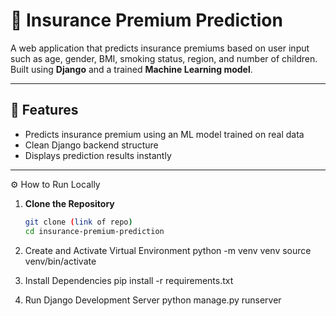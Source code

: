 # 🧠 Insurance Premium Prediction

A web application that predicts insurance premiums based on user input such as age, gender, BMI, smoking status, region, and number of children.  
Built using **Django** and a trained **Machine Learning model**.

---

## 🚀 Features

- Predicts insurance premium using an ML model trained on real data  
- Clean Django backend structure  
- Displays prediction results instantly  

---
⚙️ How to Run Locally

1. **Clone the Repository**
   ```bash
   git clone (link of repo)
   cd insurance-premium-prediction
   
2. Create and Activate Virtual Environment
    python -m venv venv
    source venv/bin/activate
   
4. Install Dependencies
   pip install -r requirements.txt
   
5. Run Django Development Server
     python manage.py runserver

